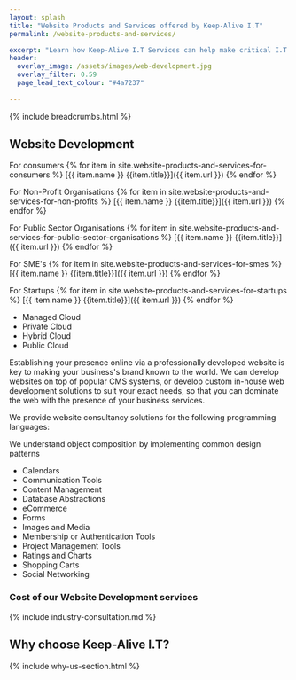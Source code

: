 ```yaml
---
layout: splash
title: "Website Products and Services offered by Keep-Alive I.T"
permalink: /website-products-and-services/

excerpt: "Learn how Keep-Alive I.T Services can help make critical I.T Software decisions and develop bespoke Software solutions for your business."
header:
  overlay_image: /assets/images/web-development.jpg
  overlay_filter: 0.59 
  page_lead_text_colour: "#4a7237"
 
---
```


{% include breadcrumbs.html %}

## <i class="fas fa-globe page-title-icon" aria-hidden="true"></i> Website Development

For consumers
{% for item in site.website-products-and-services-for-consumers %}
[{{ item.name }} {{item.title}}]({{ item.url }})
{% endfor %}

For Non-Profit Organisations
{% for item in site.website-products-and-services-for-non-profits %}
[{{ item.name }} {{item.title}}]({{ item.url }})
{% endfor %}

For Public Sector Organisations
{% for item in site.website-products-and-services-for-public-sector-organisations %}
[{{ item.name }} {{item.title}}]({{ item.url }})
{% endfor %}

For SME's
{% for item in site.website-products-and-services-for-smes %}
[{{ item.name }} {{item.title}}]({{ item.url }})
{% endfor %}

For Startups
{% for item in site.website-products-and-services-for-startups %}
[{{ item.name }} {{item.title}}]({{ item.url }})
{% endfor %}

- Managed Cloud
- Private Cloud
- Hybrid Cloud
- Public Cloud

Establishing your presence online via a professionally developed website is key to making your business's brand known to the world. We can develop websites on top of popular CMS systems, or develop custom in-house web development solutions to suit your exact needs, so that you can dominate the web with the presence of your business services.


We provide website consultancy solutions for the following programming languages:

We understand object composition by implementing common design patterns

- Calendars
- Communication Tools
- Content Management
- Database Abstractions
- eCommerce
- Forms
- Images and Media
- Membership or Authentication Tools
- Project Management Tools
- Ratings and Charts
- Shopping Carts
- Social Networking


### Cost of our Website Development services


{% include industry-consultation.md %}



## Why choose Keep-Alive I.T?
{% include why-us-section.html %}
